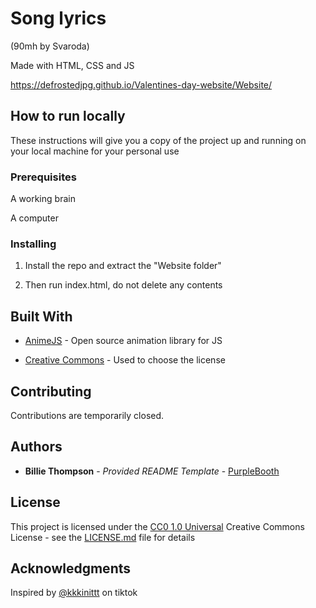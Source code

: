 # Song lyrics
(90mh by Svaroda)

Made with HTML, CSS and JS

https://defrostedjpg.github.io/Valentines-day-website/Website/

## How to run locally

These instructions will give you a copy of the project up and running on
your local machine for your personal use

### Prerequisites

A working brain

A computer

### Installing

1. Install the repo and extract the "Website folder"

2. Then run index.html, do not delete any contents

## Built With

  - [AnimeJS](https://animejs.com/) - Open source animation library for JS
    
  - [Creative Commons](https://creativecommons.org/) - Used to choose
    the license

## Contributing

Contributions are temporarily closed.

## Authors

  - **Billie Thompson** - *Provided README Template* -
    [PurpleBooth](https://github.com/PurpleBooth)

## License

This project is licensed under the [CC0 1.0 Universal](LICENSE.md)
Creative Commons License - see the [LICENSE.md](LICENSE.md) file for
details

## Acknowledgments

Inspired by [@kkkinittt](https://www.tiktok.com/@kkkinittt?_t=8ljwD7guqf3&_r=1) on tiktok

